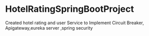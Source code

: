# HotelRatingSpringBootProject
Created hotel rating and user Service to Implement Circuit Breaker, Apigateway,eureka server ,spring security  
